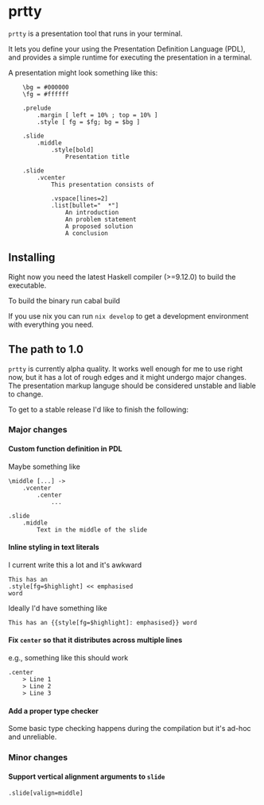 # prtty

`prtty` is a presentation tool that runs in your terminal.

It lets you define your using the Presentation Definition Language (PDL), and provides a simple runtime for executing the presentation in a terminal.

A presentation might look something like this:

```
    \bg = #000000
    \fg = #ffffff

    .prelude
        .margin [ left = 10% ; top = 10% ]
        .style [ fg = $fg; bg = $bg ]

    .slide
        .middle
            .style[bold]
                Presentation title

    .slide
        .vcenter
            This presentation consists of

            .vspace[lines=2]
            .list[bullet="  *"]
                An introduction
                An problem statement
                A proposed solution
                A conclusion
```

## Installing
Right now you need the latest Haskell compiler (>=9.12.0) to build the executable.

To build the binary run
    cabal build

If you use nix you can run `nix develop` to get a development environment with everything you need.

## The path to 1.0
`prtty` is currently alpha quality. It works well enough for me to use right now, but it has a lot of rough edges and it might undergo major changes. The presentation markup languge should be considered unstable and liable to change.

To get to a stable release I'd like to finish the following:

### Major changes
#### Custom function definition in PDL
Maybe something like
```
\middle [...] -> 
    .vcenter
        .center
            ...

.slide
    .middle
        Text in the middle of the slide
```

#### Inline styling in text literals
I current write this a lot and it's awkward
```
This has an 
.style[fg=$highlight] << emphasised 
word
```

Ideally I'd have something like
```
This has an {{style[fg=$highlight]: emphasised}} word
```

#### Fix `center` so that it distributes across multiple lines
e.g., something like this should work
```
.center
    > Line 1
    > Line 2
    > Line 3
```

#### Add a proper type checker
Some basic type checking happens during the compilation but it's ad-hoc and unreliable.

### Minor changes
#### Support vertical alignment arguments to `slide`
```
.slide[valign=middle]
```